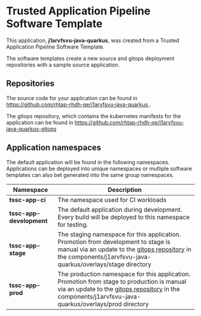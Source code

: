 # Trusted Application Pipeline Software Template

This application, **j1arvfsvu-java-quarkus**, was created from a Trusted Application Pipeline Software Template.

The software templates create a new source and gitops deployment repositories with a sample source application. 

## Repositories

The source code for your application can be found in [https://github.com/rhtap-rhdh-qe/j1arvfsvu-java-quarkus ](https://github.com/rhtap-rhdh-qe/j1arvfsvu-java-quarkus ).
 
The gitops repository, which contains the kubernetes manifests for the application can be found in 
[https://github.com/rhtap-rhdh-qe/j1arvfsvu-java-quarkus-gitops ](https://github.com/rhtap-rhdh-qe/j1arvfsvu-java-quarkus-gitops ) 

## Application namespaces 

The default application will be found in the following namespaces. Applications can be deployed into unique namespaces or multiple software templates can also bet generated into the same group namespaces.  

|  Namespace   |  Description   |  
| -------- | -------- |
| **tssc-app-ci** | The namespace used for CI workloads |
| **tssc-app-development** | The default application during development. Every build will be deployed to this namespace for testing. |
| **tssc-app-stage** | The staging namespace for this application. Promotion from development to stage is manual via an update to the [gitops repository](https://github.com/rhtap-rhdh-qe/j1arvfsvu-java-quarkus-gitops ) in the components/j1arvfsvu-java-quarkus/overlays/stage directory |
| **tssc-app-prod** | The production namespace for this application. Promotion from stage to production is manual via an update to the [gitops repository](https://github.com/rhtap-rhdh-qe/j1arvfsvu-java-quarkus-gitops ) in the components/j1arvfsvu-java-quarkus/overlays/prod directory |